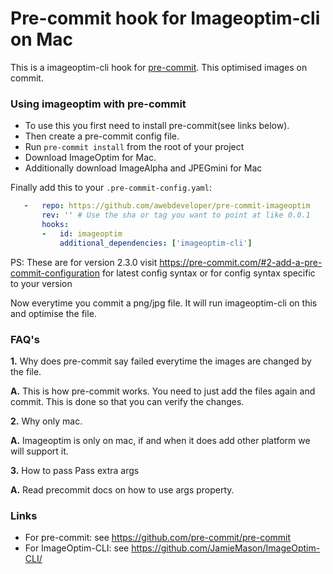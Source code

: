 Pre-commit hook for Imageoptim-cli on Mac  
==========================================

This is a imageoptim-cli hook for [pre-commit](https://github.com/pre-commit/pre-commit). This optimised images on commit.


### Using imageoptim with pre-commit

- To use this you first need to install pre-commit(see links below).
- Then create a pre-commit config file.
- Run `pre-commit install` from the root of your project
- Download ImageOptim for Mac.
- Additionally download ImageAlpha and JPEGmini for Mac

Finally add this to your `.pre-commit-config.yaml`:

```yaml
   -   repo: https://github.com/awebdeveloper/pre-commit-imageoptim
       rev: '' # Use the sha or tag you want to point at like 0.0.1
       hooks:
       -   id: imageoptim
           additional_dependencies: ['imageoptim-cli']
 ```
PS: These are for version 2.3.0 visit https://pre-commit.com/#2-add-a-pre-commit-configuration for latest config syntax or for config syntax specific to your version

 Now everytime you commit a png/jpg file. It will run imageoptim-cli on this and optimise the file.

### FAQ's

  **1.** Why does pre-commit say failed everytime the images are changed by the file.

  **A.** This is how pre-commit works. You need to just add the files again and commit. This is done so that you can verify the changes.

  **2.** Why only mac.

  **A.** Imageoptim is only on mac, if and when it does add other platform we will support it.
  
  
  **3.** How to pass Pass extra args
  
  **A.** Read precommit docs on how to use args property.
  

 ### Links
 - For pre-commit: see https://github.com/pre-commit/pre-commit
 - For ImageOptim-CLI: see https://github.com/JamieMason/ImageOptim-CLI/


